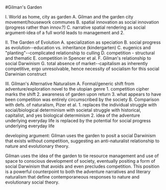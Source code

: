 #Gilman's Garden

I. World as home, city as garden
	A. Gilman and the garden city movement/housework communes
	B. spatial innovation as social innovation (progress rather than innov.?)
	C. narrative spatial rendering as social argument-idea of a full world leads to management and 2. 
	
II. The Garden of Evolution
	A. specialization as speciation
	B. social progress as evolution--education vs. inheritance (kindergarten)
	C. eugenics and "planting"--complicated relationship to culling
	D. competition - structural and thematic
	E. competition in Spencer et al.
	F. Gilman's relationship to social Darwinism
	G. total absence of market--capitalism as inherently competitive, ergo unresolvable, hence necessity of socialism for this social Darwinian construct
	
III. Gilman's Alternative Naturalism
	A. Formal/generic shift from adventure/exploration novel to the utopian genre
		1. competition cipher marks the shift
		2. awareness of garden upon return
		3. what appears to have been competition was entirely circumscribed by the society
	B. Comparison with defs. of naturalism, Pizer et al.
		1. replaces the individual struggle with social/biological determinism with societal struggle with historical, capitalist, and yes biological determinism
		2. idea of the adventure underlying everyday life is replaced by the potential for social progress underlying everyday life
	
developing argument: Gilman uses the garden to posit a social Darwinism that exists without competition, suggesting an anti-naturalist relationship to nature and evolutionary theory.

Gilman uses the idea of the garden to tie resource management and use of space to conscious development of society, eventually positing a form of social Darwinism that avoids and even precludes competition. This position is a powerful counterpoint to both the adventure narratives and literary naturalism that define contemporaneous responses to nature and evolutionary social theory.